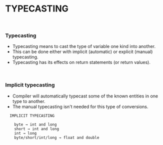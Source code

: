 # TYPECASTING

<br>

### **Typecasting**

+ Typecasting means to cast the type of variable one kind into another.
+ This can be done either with implicit (automatic) or explicit (manual) typecasting.
+ Typecasting has its effects on return statements (or return values). 

<br>

### **Implicit typecasting**

+ Compiler will automatically typecast some of the known entities in one type to another.
+ The manual typecasting isn't needed for this type of conversions.

```
  IMPLICIT TYPECASTING

    byte → int and long
    short → int and long
    int → long
    byte/short/int/long → float and double
```
